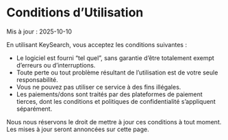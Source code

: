 # Conditions d’Utilisation
Mis à jour : 2025-10-10

En utilisant KeySearch, vous acceptez les conditions suivantes :

- Le logiciel est fourni “tel quel”, sans garantie d’être totalement exempt d’erreurs ou d’interruptions.  
- Toute perte ou tout problème résultant de l’utilisation est de votre seule responsabilité.  
- Vous ne pouvez pas utiliser ce service à des fins illégales.  
- Les paiements/dons sont traités par des plateformes de paiement tierces, dont les conditions et politiques de confidentialité s’appliquent séparément.  

Nous nous réservons le droit de mettre à jour ces conditions à tout moment. Les mises à jour seront annoncées sur cette page.